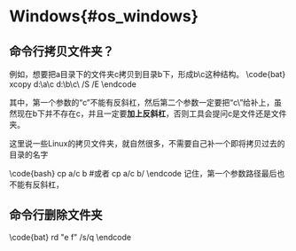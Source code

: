 Windows{#os_windows}
=======================

## 命令行拷贝文件夹？
例如，想要把a目录下的文件夹c拷贝到目录b下，形成b\c这种结构。
\code{bat}
xcopy d:\a\c d:\b\c\ /S /E
\endcode

其中，第一个参数的“c”不能有反斜杠，然后第二个参数一定要把“c\”给补上，虽然现在b下并不存在c，并且一定要**加上反斜杠**，否则工具会提问c是文件还是文件夹。

这里说一些Linux的拷贝文件夹，就自然很多，不需要自己补一个即将拷贝过去的目录的名字

\code{bash}
cp a/c b
#或者
cp a/c b/
\endcode
记住，第一个参数路径最后也不能有反斜杠，

## 命令行删除文件夹
\code{bat}
rd "e f" /s/q
\endcode
